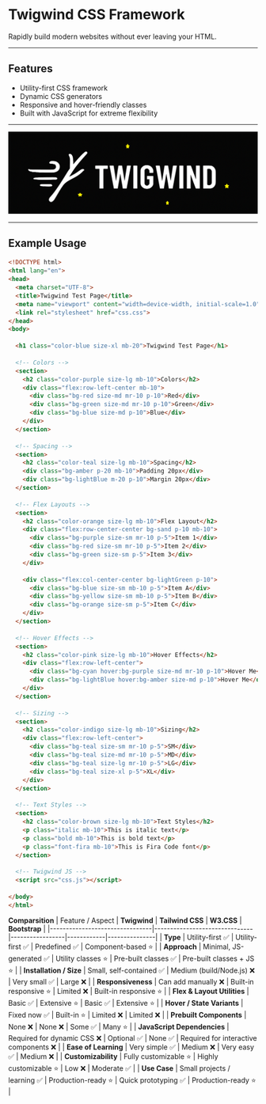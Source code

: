 # Twigwind CSS Framework

Rapidly build modern websites without ever leaving your HTML.

---

## Features

- Utility-first CSS framework
- Dynamic CSS generators
- Responsive and hover-friendly classes
- Built with JavaScript for extreme flexibility

---

![Twigwind Logo](https://raw.githubusercontent.com/helloadhavan/twigwind/refs/heads/main/twigwind.png)

---

## Example Usage

```html
<!DOCTYPE html>
<html lang="en">
<head>
  <meta charset="UTF-8">
  <title>Twigwind Test Page</title>
  <meta name="viewport" content="width=device-width, initial-scale=1.0">
  <link rel="stylesheet" href="css.css">
</head>
<body>

  <h1 class="color-blue size-xl mb-20">Twigwind Test Page</h1>

  <!-- Colors -->
  <section>
    <h2 class="color-purple size-lg mb-10">Colors</h2>
    <div class="flex:row-left-center mb-10">
      <div class="bg-red size-md mr-10 p-10">Red</div>
      <div class="bg-green size-md mr-10 p-10">Green</div>
      <div class="bg-blue size-md p-10">Blue</div>
    </div>
  </section>

  <!-- Spacing -->
  <section>
    <h2 class="color-teal size-lg mb-10">Spacing</h2>
    <div class="bg-amber p-20 mb-10">Padding 20px</div>
    <div class="bg-lightBlue m-20 p-10">Margin 20px</div>
  </section>

  <!-- Flex Layouts -->
  <section>
    <h2 class="color-orange size-lg mb-10">Flex Layout</h2>
    <div class="flex:row-center-center bg-sand p-10 mb-10">
      <div class="bg-purple size-sm mr-10 p-5">Item 1</div>
      <div class="bg-red size-sm mr-10 p-5">Item 2</div>
      <div class="bg-green size-sm p-5">Item 3</div>
    </div>

    <div class="flex:col-center-center bg-lightGreen p-10">
      <div class="bg-blue size-sm mb-10 p-5">Item A</div>
      <div class="bg-yellow size-sm mb-10 p-5">Item B</div>
      <div class="bg-orange size-sm p-5">Item C</div>
    </div>
  </section>

  <!-- Hover Effects -->
  <section>
    <h2 class="color-pink size-lg mb-10">Hover Effects</h2>
    <div class="flex:row-left-center">
      <div class="bg-cyan hover:bg-purple size-md mr-10 p-10">Hover Me</div>
      <div class="bg-lightBlue hover:bg-amber size-md p-10">Hover Me</div>
    </div>
  </section>

  <!-- Sizing -->
  <section>
    <h2 class="color-indigo size-lg mb-10">Sizing</h2>
    <div class="flex:row-left-center">
      <div class="bg-teal size-sm mr-10 p-5">SM</div>
      <div class="bg-teal size-md mr-10 p-5">MD</div>
      <div class="bg-teal size-lg mr-10 p-5">LG</div>
      <div class="bg-teal size-xl p-5">XL</div>
    </div>
  </section>

  <!-- Text Styles -->
  <section>
    <h2 class="color-brown size-lg mb-10">Text Styles</h2>
    <p class="italic mb-10">This is italic text</p>
    <p class="bold mb-10">This is bold text</p>
    <p class="font-fira mb-10">This is Fira Code font</p>
  </section>

  <!-- Twigwind JS -->
  <script src="css.js"></script>

</body>
</html>
```

**Comparsition**
| Feature / Aspect               | **Twigwind** | **Tailwind CSS** | **W3.CSS** | **Bootstrap** |
|--------------------------------|-------------------------------|-----------------|------------|---------------|
| **Type**                       | Utility-first ✅               | Utility-first ✅ | Predefined ✅ | Component-based ⭐ |
| **Approach**                    | Minimal, JS-generated ✅       | Utility classes ⭐ | Pre-built classes ✅ | Pre-built classes + JS ⭐ |
| **Installation / Size**         | Small, self-contained ✅       | Medium (build/Node.js) ❌ | Very small ✅ | Large ❌ |
| **Responsiveness**               | Can add manually ❌            | Built-in responsive ⭐ | Limited ❌ | Built-in responsive ⭐ |
| **Flex & Layout Utilities**      | Basic ✅                       | Extensive ⭐      | Basic ✅   | Extensive ⭐ |
| **Hover / State Variants**       | Fixed now ✅                   | Built-in ⭐       | Limited ❌ | Limited ❌ |
| **Prebuilt Components**          | None ❌                        | None ❌          | Some ✅    | Many ⭐ |
| **JavaScript Dependencies**      | Required for dynamic CSS ❌    | Optional ✅       | None ✅    | Required for interactive components ❌ |
| **Ease of Learning**             | Very simple ✅                 | Medium ❌         | Very easy ✅ | Medium ❌ |
| **Customizability**              | Fully customizable ⭐          | Highly customizable ⭐ | Low ❌    | Moderate ✅ |
| **Use Case**                     | Small projects / learning ✅   | Production-ready ⭐ | Quick prototyping ✅ | Production-ready ⭐ |
